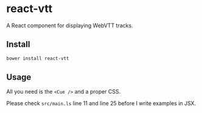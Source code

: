 # react-vtt

A React component for displaying WebVTT tracks.

## Install

```bash
bower install react-vtt
```

## Usage

All you need is the `<Cue />` and a proper CSS.

Please check `src/main.ls` line 11 and line 25 before I write examples in JSX.

